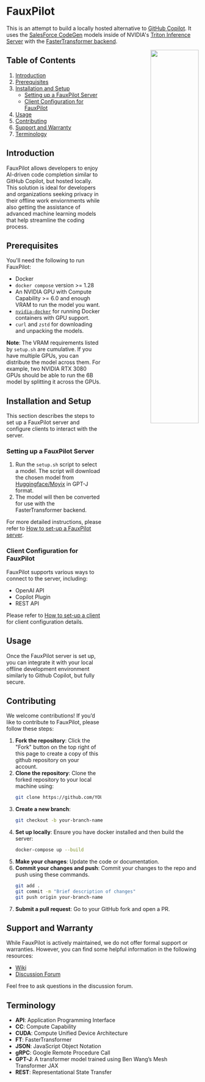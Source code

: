 # FauxPilot

This is an attempt to build a locally hosted alternative to [GitHub Copilot](https://copilot.github.com/). It uses the [SalesForce CodeGen](https://github.com/salesforce/CodeGen) models inside of NVIDIA's [Triton Inference Server](https://developer.nvidia.com/nvidia-triton-inference-server) with the [FasterTransformer backend](https://github.com/triton-inference-server/fastertransformer_backend/).

<p align="right">
  <img width="50%" align="right" src="./img/fauxpilot.png">
</p>

## Table of Contents

1. [Introduction](#introduction)
2. [Prerequisites](#prerequisites)
3. [Installation and Setup](#installation-and-setup)
   - [Setting up a FauxPilot Server](#setting-up-a-fauxpilot-server)
   - [Client Configuration for FauxPilot](#client-configuration-for-fauxpilot)
4. [Usage](#usage)
5. [Contributing](#contributing)
6. [Support and Warranty](#support-and-warranty)
7. [Terminology](#terminology)

## Introduction

FauxPilot allows developers to enjoy AI-driven code completion similar to GitHub Copilot, but hosted locally. This solution is ideal for developers and organizations seeking privacy in their offline work enviornments while also getting the assistance of advanced machine learning models that help streamline the coding process.

## Prerequisites

You'll need the following to run FauxPilot:

* Docker
* `docker compose` version >= 1.28
* An NVIDIA GPU with Compute Capability >= 6.0 and enough VRAM to run the model you want.
* [`nvidia-docker`](https://github.com/NVIDIA/nvidia-docker) for running Docker containers with GPU support.
* `curl` and `zstd` for downloading and unpacking the models.

**Note**: The VRAM requirements listed by `setup.sh` are cumulative. If you have multiple GPUs, you can distribute the model across them. For example, two NVIDIA RTX 3080 GPUs should be able to run the 6B model by splitting it across the GPUs.

## Installation and Setup

This section describes the steps to set up a FauxPilot server and configure clients to interact with the server.

### Setting up a FauxPilot Server

1. Run the `setup.sh` script to select a model. The script will download the chosen model from [Huggingface/Moyix](https://huggingface.co/Moyix) in GPT-J format.
2. The model will then be converted for use with the FasterTransformer backend.

For more detailed instructions, please refer to [How to set-up a FauxPilot server](documentation/server.md).

### Client Configuration for FauxPilot

FauxPilot supports various ways to connect to the server, including:
- OpenAI API
- Copilot Plugin
- REST API

Please refer to [How to set-up a client](documentation/client.md) for client configuration details.

## Usage

Once the FauxPilot server is set up, you can integrate it with your local offline development environment similarly to Github Copilot, but fully secure.

## Contributing

We welcome contributions! If you’d like to contribute to FauxPilot, please follow these steps:

1. **Fork the repository**: Click the "Fork" button on the top right of this page to create a copy of this github repository on your account.
2. **Clone the repository**: Clone the forked repository to your local machine using:
   ```bash
   git clone https://github.com/YOUR-USERNAME/fauxpilot.git
3. **Create a new branch**:
   ```bash
   git checkout -b your-branch-name
4. **Set up locally**: Ensure you have docker installed and then build the server:
   ```bash
   docker-compose up --build
5. **Make your changes**: Update the code or documentation.
6. **Commit your changes and push**: Commit your changes to the repo and push using these commands.
   ```bash
   git add .
   git commit -m "Brief description of changes"
   git push origin your-branch-name
7. **Submit a pull request**: Go to your GitHub fork and open a PR.

## Support and Warranty

While FauxPilot is actively maintained, we do not offer formal support or warranties. However, you can find some helpful information in the following resources:

- [Wiki](https://github.com/moyix/fauxpilot/wiki)
- [Discussion Forum](https://github.com/moyix/fauxpilot/discussions)

Feel free to ask questions in the discussion forum.

## Terminology

- **API**: Application Programming Interface
- **CC**: Compute Capability
- **CUDA**: Compute Unified Device Architecture
- **FT**: FasterTransformer
- **JSON**: JavaScript Object Notation
- **gRPC**: Google Remote Procedure Call
- **GPT-J**: A transformer model trained using Ben Wang’s Mesh Transformer JAX
- **REST**: Representational State Transfer

